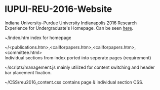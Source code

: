 # IUPUI-REU-2016-Website
Indiana University–Purdue University Indianapolis 2016 Research Experience for Undergraduate's Homepage.
Can be seen [here](http://www.engr.iupui.edu/departments/cigt/reu/workshop/index.htm). 

~/index.htm index for homepage

~/<publications.htm>,<callforpapers.htm>,<callforpapers.htm>,<committee.html>  
Individual sections from index ported into seperate pages (requirement)
      

~/scripts/management.js mainly utilized for content switching and header bar placement fixation. 

~/CSS/reu2016_content.css contains page & individual section CSS. 
